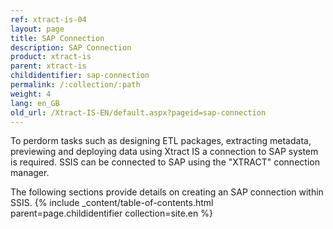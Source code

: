 ```yaml
---
ref: xtract-is-04
layout: page
title: SAP Connection
description: SAP Connection
product: xtract-is
parent: xtract-is
childidentifier: sap-connection
permalink: /:collection/:path
weight: 4
lang: en_GB
old_url: /Xtract-IS-EN/default.aspx?pageid=sap-connection
---
```

To perdorm tasks such as designing ETL packages, extracting metadata, previewing and deploying data using Xtract IS a connection to SAP system is required. SSIS can be connected to SAP using the "XTRACT" connection manager.

The following sections provide details on creating an SAP connection within SSIS.
{% include _content/table-of-contents.html parent=page.childidentifier collection=site.en %}